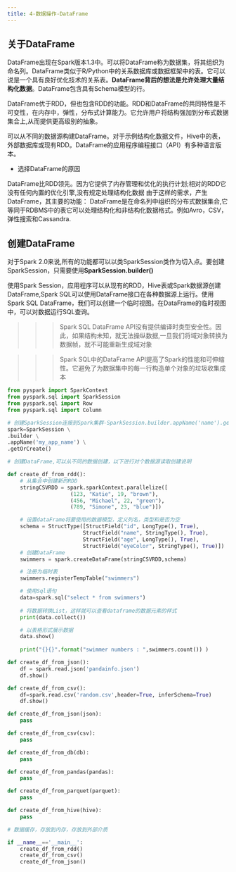 ```yaml
---
title: 4-数据操作-DataFrame
---
```


## 关于DataFrame

DataFrame出现在Spark版本1.3中。可以将DataFrame称为数据集，将其组织为命名列。DataFrame类似于R/Python中的关系数据库或数据框架中的表。它可以说是一个具有良好优化技术的关系表。**DataFrame背后的想法是允许处理大量结构化数据**。DataFrame包含具有Schema模型的行。

DataFrame优于RDD，但也包含RDD的功能。RDD和DataFrame的共同特性是不可变性，在内存中，弹性，分布式计算能力。它允许用户将结构强加到分布式数据集合上,从而提供更高级别的抽象。

可以从不同的数据源构建DataFrame。对于示例结构化数据文件，Hive中的表，外部数据库或现有RDD。DataFrame的应用程序编程接口（API）有多种语言版本。

-   选择DataFrame的原因

DataFrame比RDD领先。因为它提供了内存管理和优化的执行计划;相对的RDD它没有任何内置的优化引擎,没有规定处理结构化数据
由于这样的需求，产生DataFrame，其主要的功能：
    DataFrame是在命名列中组织的分布式数据集合,它等同于RDBMS中的表它可以处理结构化和非结构化数据格式。例如Avro，CSV，弹性搜索和Cassandra.

## 创建DataFrame

对于Spark 2.0来说,所有的功能都可以以类SparkSession类作为切入点。要创建SparkSession，只需要使用**SparkSession.builder()**

使用Spark Session，应用程序可以从现有的RDD，Hive表或Spark数据源创建DataFrame,Spark SQL可以使用DataFrame接口在各种数据源上运行。使用Spark SQL DataFrame，我们可以创建一个临时视图。在DataFrame的临时视图中，可以对数据运行SQL查询。

>>> Spark SQL DataFrame API没有提供编译时类型安全性。因此，如果结构未知，就无法操纵数据,一旦我们将域对象转换为数据帧，就不可能重新生成域对象

>>> Spark SQL中的DataFrame API提高了Spark的性能和可伸缩性。它避免了为数据集中的每一行构造单个对象的垃圾收集成本


~~~python
from pyspark import SparkContext     
from pyspark.sql import SparkSession 
from pyspark.sql import Row
from pyspark.sql import Column

# 创建SparkSession连接到Spark集群-SparkSession.builder.appName('name').getOrCreate()
spark=SparkSession \
.builder \
.appName('my_app_name') \
.getOrCreate()

# 创建DataFrame,可以从不同的数据创建，以下进行对个数据源读取创建说明

def create_df_from_rdd():
    # 从集合中创建新的RDD
    stringCSVRDD = spark.sparkContext.parallelize([
                    (123, "Katie", 19, "brown"),
                    (456, "Michael", 22, "green"),
                    (789, "Simone", 23, "blue")])

    # 设置dataFrame将要使用的数据模型，定义列名，类型和是否为空
    schema = StructType([StructField("id", LongType(), True),
                        StructField("name", StringType(), True),
                        StructField("age", LongType(), True),
                        StructField("eyeColor", StringType(), True)])
    # 创建DataFrame
    swimmers = spark.createDataFrame(stringCSVRDD,schema)

    # 注册为临时表
    swimmers.registerTempTable("swimmers")

    # 使用Sql语句
    data=spark.sql("select * from swimmers")
    
    # 将数据转换List，这样就可以查看dataframe的数据元素的样式
    print(data.collect())

    # 以表格形式展示数据
    data.show()
    
    print("{}{}".format("swimmer numbers : ",swimmers.count()) )

def create_df_from_json():
    df = spark.read.json('pandainfo.json')
    df.show()

def create_df_from_csv():
    df=spark.read.csv('random.csv',header=True, inferSchema=True)
    df.show()

def create_df_from_json(json):
    pass

def create_df_from_csv(csv):
    pass

def create_df_from_db(db):
    pass

def create_df_from_pandas(pandas):
    pass

def create_df_from_parquet(parquet):
    pass

def create_df_from_hive(hive):
    pass

# 数据缓存，存放到内存，存放到外部介质    

if __name__=='__main__':
    create_df_from_rdd()
    create_df_from_csv()
    create_df_from_json()

~~~